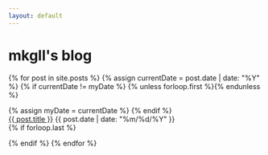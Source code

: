 ```yaml
---
layout: default
---
```


# mkgll's blog

<section id="blog">
   {% for post in site.posts %}
       {% assign currentDate = post.date | date: "%Y" %}
       {% if currentDate != myDate %}
           {% unless forloop.first %}</ul>{% endunless %}
    <ul style="list-style: none; padding-left: 0px;">
           {% assign myDate = currentDate %}
       {% endif %}
 <li><a href="{{ post.url }}">{{ post.title }}</a> <time datetime="{{post.date}}"> {{ post.date | date: "%m/%d/%Y" }} </time></li>
       {% if forloop.last %}</ul>{% endif %}
{% endfor %}

</section>
